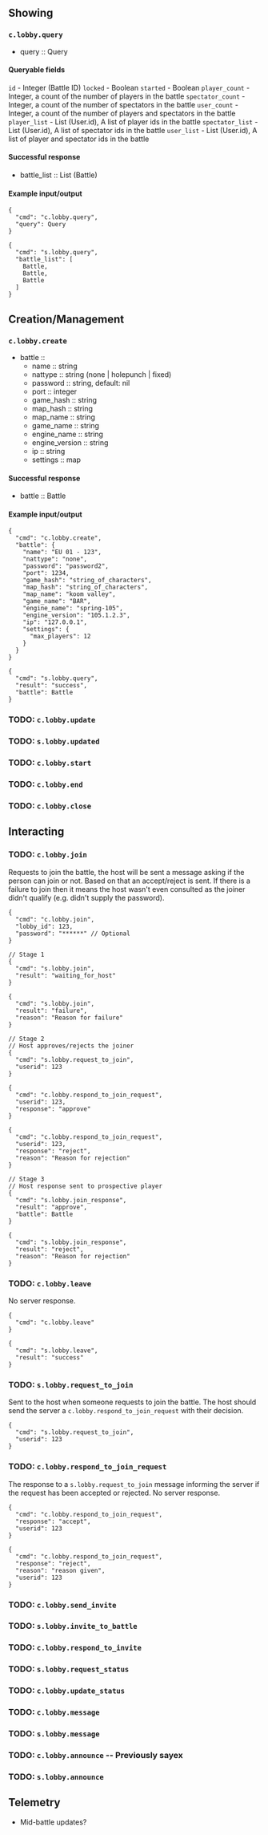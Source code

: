 ## Showing
### `c.lobby.query`
* query :: Query

#### Queryable fields
`id` - Integer (Battle ID)
`locked` - Boolean
`started` - Boolean
`player_count` - Integer, a count of the number of players in the battle
`spectator_count` - Integer, a count of the number of spectators in the battle
`user_count` - Integer, a count of the number of players and spectators in the battle
`player_list` - List (User.id), A list of player ids in the battle
`spectator_list` - List (User.id), A list of spectator ids in the battle
`user_list` - List (User.id), A list of player and spectator ids in the battle

#### Successful response
* battle_list :: List (Battle)

#### Example input/output
```
{
  "cmd": "c.lobby.query",
  "query": Query
}

{
  "cmd": "s.lobby.query",
  "battle_list": [
    Battle,
    Battle,
    Battle
  ]
}
```

## Creation/Management
### `c.lobby.create`
* battle ::
  * name :: string
  * nattype :: string (none | holepunch | fixed)
  * password :: string, default: nil
  * port :: integer
  * game_hash :: string
  * map_hash :: string
  * map_name :: string
  * game_name :: string
  * engine_name :: string
  * engine_version :: string
  * ip :: string
  * settings :: map

#### Successful response
* battle :: Battle

#### Example input/output
```
{
  "cmd": "c.lobby.create",
  "battle": {
    "name": "EU 01 - 123",
    "nattype": "none",
    "password": "password2",
    "port": 1234,
    "game_hash": "string_of_characters",
    "map_hash": "string_of_characters",
    "map_name": "koom valley",
    "game_name": "BAR",
    "engine_name": "spring-105",
    "engine_version": "105.1.2.3",
    "ip": "127.0.0.1",
    "settings": {
      "max_players": 12
    }
  }
}

{
  "cmd": "s.lobby.query",
  "result": "success",
  "battle": Battle
}
```

### TODO: `c.lobby.update`
### TODO: `s.lobby.updated`

### TODO: `c.lobby.start`
### TODO: `c.lobby.end`
### TODO: `c.lobby.close`

## Interacting
### TODO: `c.lobby.join`
Requests to join the battle, the host will be sent a message asking if the person can join or not. Based on that an accept/reject is sent. If there is a failure to join then it means the host wasn't even consulted as the joiner didn't qualify (e.g. didn't supply the password).
```
{
  "cmd": "c.lobby.join",
  "lobby_id": 123,
  "password": "******" // Optional
}

// Stage 1
{
  "cmd": "s.lobby.join",
  "result": "waiting_for_host"
}

{
  "cmd": "s.lobby.join",
  "result": "failure",
  "reason": "Reason for failure"
}

// Stage 2
// Host approves/rejects the joiner
{
  "cmd": "s.lobby.request_to_join",
  "userid": 123
}

{
  "cmd": "c.lobby.respond_to_join_request",
  "userid": 123,
  "response": "approve"
}

{
  "cmd": "c.lobby.respond_to_join_request",
  "userid": 123,
  "response": "reject",
  "reason": "Reason for rejection"
}

// Stage 3
// Host response sent to prospective player
{
  "cmd": "s.lobby.join_response",
  "result": "approve",
  "battle": Battle
}

{
  "cmd": "s.lobby.join_response",
  "result": "reject",
  "reason": "Reason for rejection"
}
```

### TODO: `c.lobby.leave`
No server response.
```
{
  "cmd": "c.lobby.leave"
}

{
  "cmd": "s.lobby.leave",
  "result": "success"
}
```

### TODO: `s.lobby.request_to_join`
Sent to the host when someone requests to join the battle. The host should send the server a `c.lobby.respond_to_join_request` with their decision.
```
{
  "cmd": "s.lobby.request_to_join",
  "userid": 123
}
```

### TODO: `c.lobby.respond_to_join_request`
The response to a `s.lobby.request_to_join` message informing the server if the request has been accepted or rejected. No server response.
```
{
  "cmd": "c.lobby.respond_to_join_request",
  "response": "accept",
  "userid": 123
}

{
  "cmd": "c.lobby.respond_to_join_request",
  "response": "reject",
  "reason": "reason given",
  "userid": 123
}
```

### TODO: `c.lobby.send_invite`
### TODO: `s.lobby.invite_to_battle`
### TODO: `c.lobby.respond_to_invite`

### TODO: `s.lobby.request_status`
### TODO: `c.lobby.update_status`

### TODO: `c.lobby.message`
### TODO: `s.lobby.message`

### TODO: `c.lobby.announce` -- Previously sayex
### TODO: `s.lobby.announce`

## Telemetry
- Mid-battle updates?

